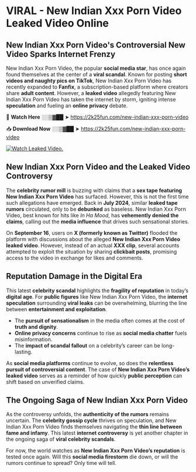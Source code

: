# VIRAL - New Indian Xxx Porn Video Leaked Video Online

## **New Indian Xxx Porn Video's Controversial New Video Sparks Internet Frenzy**  

New Indian Xxx Porn Video, the popular **social media star**, has once again found themselves at the center of a **viral scandal**. Known for posting **short videos and naughty pics on TikTok**, New Indian Xxx Porn Video has recently expanded to **Fanfix**, a subscription-based platform where creators share **adult content**. However, a **leaked video** allegedly featuring New Indian Xxx Porn Video has taken the internet by storm, igniting intense **speculation** and fueling an **online privacy** debate.  

🔴 **Watch Here** ░░▒▓██ ➤ https://2k25fun.com/new-indian-xxx-porn-video  

📥 **Download Now** ░░▒▓██ ➤ https://2k25fun.com/new-indian-xxx-porn-video  

[![Watch Leaked Video.](https://miro.medium.com/v2/resize:fit:828/format:webp/1*cilzJN44JGOrTw9NJCrNHA.gif "Watch Leaked Video")](https://2k25fun.com/new-indian-xxx-porn-video)

## **New Indian Xxx Porn Video and the Leaked Video Controversy**  

The **celebrity rumor mill** is buzzing with claims that a **sex tape featuring New Indian Xxx Porn Video** has surfaced. However, this is not the first time such allegations have emerged. Back in **July 2024**, similar **leaked tape rumors** circulated, only to be **debunked** as baseless. New Indian Xxx Porn Video, best known for hits like *In Ha Mood*, has **vehemently denied the claims**, calling out the **media influence** that drives such sensational stories.  

On **September 16**, users on **X (formerly known as Twitter)** flooded the platform with discussions about the alleged **New Indian Xxx Porn Video leaked video**. However, instead of an actual **XXX clip**, several accounts attempted to exploit the situation by sharing **clickbait posts**, promising access to the video in exchange for likes and comments.  

## **Reputation Damage in the Digital Era**  

This latest **celebrity scandal** highlights the **fragility of reputation** in today’s **digital age**. For **public figures** like New Indian Xxx Porn Video, the **internet speculation** surrounding **viral leaks** can be overwhelming, blurring the line between **entertainment and exploitation**.  

- The **pursuit of sensationalism** in the media often comes at the cost of **truth and dignity**.  
- **Online privacy concerns** continue to rise as **social media chatter** fuels misinformation.  
- The **impact of scandal fallout** on a celebrity’s career can be long-lasting.  

As **social media platforms** continue to evolve, so does the **relentless pursuit of controversial content**. The case of **New Indian Xxx Porn Video’s leaked video** serves as a reminder of how quickly **public perception** can shift based on unverified claims.  

## **The Ongoing Saga of New Indian Xxx Porn Video**  

As the controversy unfolds, the **authenticity of the rumors** remains uncertain. The **celebrity gossip cycle** thrives on speculation, and New Indian Xxx Porn Video finds themselves navigating the **thin line between fame and infamy**. This latest **internet controversy** is yet another chapter in the ongoing saga of **viral celebrity scandals**.  

For now, the world watches as **New Indian Xxx Porn Video’s reputation** is tested once again. Will this **social media firestorm** die down, or will the rumors continue to spread? Only time will tell.